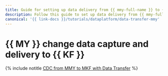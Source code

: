 ```yaml
---
title: Guide for setting up data delivery from {{ mmy-full-name }} to {{ mkf-full-name }} using {{ data-transfer-full-name }}
description: Follow this guide to set up data delivery from {{ mmy-full-name }} to {{ mkf-full-name }} using {{ data-transfer-full-name }}.
canonical: '{{ link-docs }}/tutorials/dataplatform/data-transfer-mmy'
---
```


# {{ MY }} change data capture and delivery to {{ KF }}

{% include notitle [CDC from MMY to MKF with Data Transfer](../../_tutorials/dataplatform/data-transfer-mmy.md) %}
